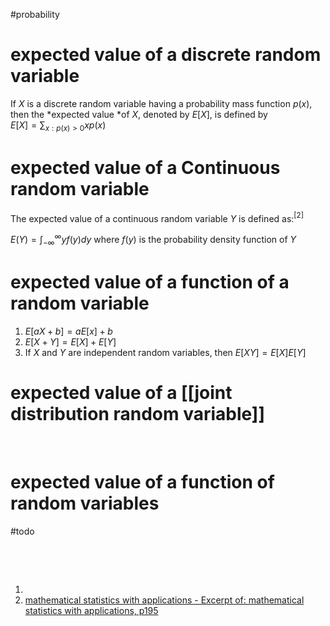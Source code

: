 #probability 
# expected value of a discrete random variable

If $X$ is a discrete random variable having a probability mass function $p(x)$, then the *expected value ​*of $X$, denoted by $E[X]$, is defined by  
$E[X] = \sum_{x:p(x) > 0} xp(x)$

# expected value of a Continuous random variable

The expected value of a continuous random variable $Y$ is defined as:$^{[2]}$

$E(Y) = \int_{-\infty}^{\infty}yf(y)dy$    where $f(y)$ is the probability density function of  $Y$

# expected value of a function of a random variable

1. $E[aX + b ] = aE[x] + b$
2.  $E[X + Y] = E[X] + E[Y]$
3. If $X$ and $Y$ are independent random variables, then $E[XY] = E[X]E[Y]$

# expected value of a [[joint distribution random variable]]

‍

# expected value of a function of random variables
#todo 

‍

‍

1. ‍
2. [mathematical statistics with applications - Excerpt of: mathematical statistics with applications, p195](lt://open/jU_c5InAJ0GIR9SigX2Qsw)
